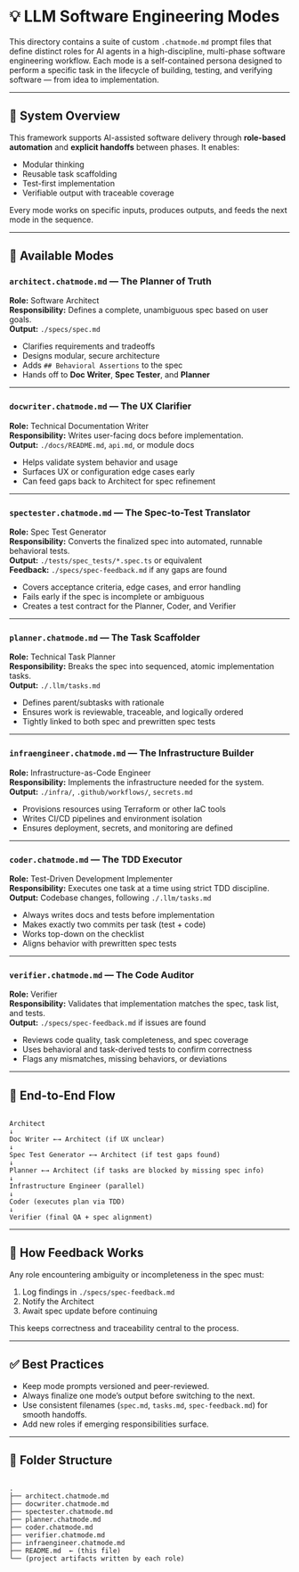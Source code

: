 # 💡 LLM Software Engineering Modes

This directory contains a suite of custom `.chatmode.md` prompt files that define distinct roles for AI agents in a high-discipline, multi-phase software engineering workflow. Each mode is a self-contained persona designed to perform a specific task in the lifecycle of building, testing, and verifying software — from idea to implementation.

---

## 🧱 System Overview

This framework supports AI-assisted software delivery through **role-based automation** and **explicit handoffs** between phases. It enables:

- Modular thinking
- Reusable task scaffolding
- Test-first implementation
- Verifiable output with traceable coverage

Every mode works on specific inputs, produces outputs, and feeds the next mode in the sequence.

---

## 🧩 Available Modes

### `architect.chatmode.md` — **The Planner of Truth**
**Role:** Software Architect  
**Responsibility:** Defines a complete, unambiguous spec based on user goals.  
**Output:** `./specs/spec.md`

- Clarifies requirements and tradeoffs
- Designs modular, secure architecture
- Adds `## Behavioral Assertions` to the spec
- Hands off to **Doc Writer**, **Spec Tester**, and **Planner**

---

### `docwriter.chatmode.md` — **The UX Clarifier**
**Role:** Technical Documentation Writer  
**Responsibility:** Writes user-facing docs before implementation.  
**Output:** `./docs/README.md`, `api.md`, or module docs

- Helps validate system behavior and usage
- Surfaces UX or configuration edge cases early
- Can feed gaps back to Architect for spec refinement

---

### `spectester.chatmode.md` — **The Spec-to-Test Translator**
**Role:** Spec Test Generator  
**Responsibility:** Converts the finalized spec into automated, runnable behavioral tests.  
**Output:** `./tests/spec_tests/*.spec.ts` or equivalent  
**Feedback:** `./specs/spec-feedback.md` if any gaps are found

- Covers acceptance criteria, edge cases, and error handling
- Fails early if the spec is incomplete or ambiguous
- Creates a test contract for the Planner, Coder, and Verifier

---

### `planner.chatmode.md` — **The Task Scaffolder**
**Role:** Technical Task Planner  
**Responsibility:** Breaks the spec into sequenced, atomic implementation tasks.  
**Output:** `./.llm/tasks.md`

- Defines parent/subtasks with rationale
- Ensures work is reviewable, traceable, and logically ordered
- Tightly linked to both spec and prewritten spec tests

---

### `infraengineer.chatmode.md` — **The Infrastructure Builder**
**Role:** Infrastructure-as-Code Engineer  
**Responsibility:** Implements the infrastructure needed for the system.  
**Output:** `./infra/`, `.github/workflows/`, `secrets.md`

- Provisions resources using Terraform or other IaC tools
- Writes CI/CD pipelines and environment isolation
- Ensures deployment, secrets, and monitoring are defined

---

### `coder.chatmode.md` — **The TDD Executor**
**Role:** Test-Driven Development Implementer  
**Responsibility:** Executes one task at a time using strict TDD discipline.  
**Output:** Codebase changes, following `./.llm/tasks.md`

- Always writes docs and tests before implementation
- Makes exactly two commits per task (test + code)
- Works top-down on the checklist
- Aligns behavior with prewritten spec tests

---

### `verifier.chatmode.md` — **The Code Auditor**
**Role:** Verifier  
**Responsibility:** Validates that implementation matches the spec, task list, and tests.  
**Output:** `./specs/spec-feedback.md` if issues are found

- Reviews code quality, task completeness, and spec coverage
- Uses behavioral and task-derived tests to confirm correctness
- Flags any mismatches, missing behaviors, or deviations

---

## 🔁 End-to-End Flow

```

Architect
↓
Doc Writer ←→ Architect (if UX unclear)
↓
Spec Test Generator ←→ Architect (if test gaps found)
↓
Planner ←→ Architect (if tasks are blocked by missing spec info)
↓
Infrastructure Engineer (parallel)
↓
Coder (executes plan via TDD)
↓
Verifier (final QA + spec alignment)

```

---

## 🚦 How Feedback Works

Any role encountering ambiguity or incompleteness in the spec must:

1. Log findings in `./specs/spec-feedback.md`
2. Notify the Architect
3. Await spec update before continuing

This keeps correctness and traceability central to the process.

---

## ✅ Best Practices

- Keep mode prompts versioned and peer-reviewed.
- Always finalize one mode’s output before switching to the next.
- Use consistent filenames (`spec.md`, `tasks.md`, `spec-feedback.md`) for smooth handoffs.
- Add new roles if emerging responsibilities surface.

---

## 📌 Folder Structure

```

.
├── architect.chatmode.md
├── docwriter.chatmode.md
├── spectester.chatmode.md
├── planner.chatmode.md
├── coder.chatmode.md
├── verifier.chatmode.md
├── infraengineer.chatmode.md
├── README.md  ← (this file)
└── (project artifacts written by each role)

```
